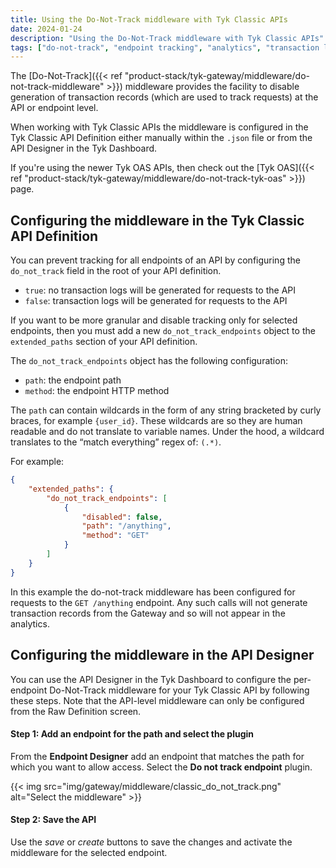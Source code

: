 ```yaml
---
title: Using the Do-Not-Track middleware with Tyk Classic APIs
date: 2024-01-24
description: "Using the Do-Not-Track middleware with Tyk Classic APIs"
tags: ["do-not-track", "endpoint tracking", "analytics", "transaction logging", "middleware", "per-endpoint", "per-API", "Tyk Classic"]
---
```


The [Do-Not-Track]({{< ref "product-stack/tyk-gateway/middleware/do-not-track-middleware" >}}) middleware provides the facility to disable generation of transaction records (which are used to track requests) at the API or endpoint level.

When working with Tyk Classic APIs the middleware is configured in the Tyk Classic API Definition either manually within the `.json` file or from the API Designer in the Tyk Dashboard.

If you're using the newer Tyk OAS APIs, then check out the [Tyk OAS]({{< ref "product-stack/tyk-gateway/middleware/do-not-track-tyk-oas" >}}) page.

## Configuring the middleware in the Tyk Classic API Definition

You can prevent tracking for all endpoints of an API by configuring the `do_not_track` field in the root of your API definition.
- `true`: no transaction logs will be generated for requests to the API
- `false`: transaction logs will be generated for requests to the API
 
If you want to be more granular and disable tracking only for selected endpoints, then you must add a new `do_not_track_endpoints` object to the `extended_paths` section of your API definition.

The `do_not_track_endpoints` object has the following configuration:
- `path`: the endpoint path
- `method`: the endpoint HTTP method

The `path` can contain wildcards in the form of any string bracketed by curly braces, for example `{user_id}`. These wildcards are so they are human readable and do not translate to variable names. Under the hood, a wildcard translates to the “match everything” regex of: `(.*)`.

For example:
```json  {linenos=true, linenostart=1}
{
    "extended_paths": {
        "do_not_track_endpoints": [
            {
                "disabled": false,
                "path": "/anything",
                "method": "GET"
            }
        ]
    }
}
```

In this example the do-not-track middleware has been configured for requests to the `GET /anything` endpoint. Any such calls will not generate transaction records from the Gateway and so will not appear in the analytics.

## Configuring the middleware in the API Designer

You can use the API Designer in the Tyk Dashboard to configure the per-endpoint Do-Not-Track middleware for your Tyk Classic API by following these steps. Note that the API-level middleware can only be configured from the Raw Definition screen.

#### Step 1: Add an endpoint for the path and select the plugin

From the **Endpoint Designer** add an endpoint that matches the path for which you want to allow access. Select the **Do not track endpoint** plugin.

{{< img src="img/gateway/middleware/classic_do_not_track.png" alt="Select the middleware" >}}

#### Step 2: Save the API

Use the *save* or *create* buttons to save the changes and activate the middleware for the selected endpoint.
